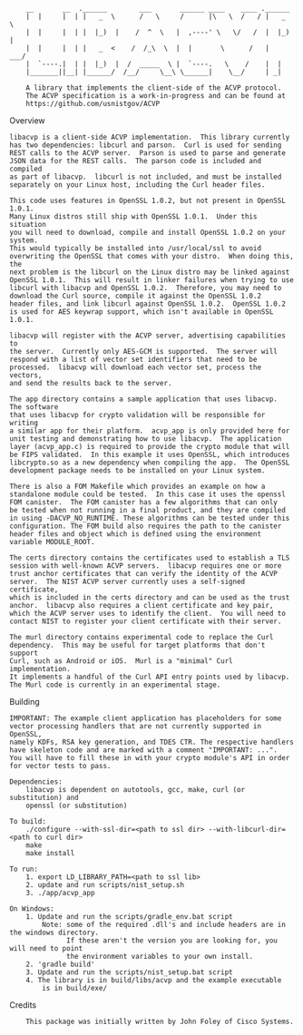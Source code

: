         __       __  .______        ___       ______ ____    ____ .______
        |  |     |  | |   _  \      /   \     /      |\   \  /   / |   _  \
        |  |     |  | |  |_)  |    /  ^  \   |  ,----' \   \/   /  |  |_)  |
        |  |     |  | |   _  <    /  /_\  \  |  |       \      /   |   ___/
        |  `----.|  | |  |_)  |  /  _____  \ |  `----.   \    /    |  |
        |_______||__| |______/  /__/     \__\ \______|    \__/     | _|   

        A library that implements the client-side of the ACVP protocol.
        The ACVP specification is a work-in-progress and can be found at
        https://github.com/usnistgov/ACVP


Overview

    libacvp is a client-side ACVP implementation.  This library currently
    has two dependencies: libcurl and parson.  Curl is used for sending
    REST calls to the ACVP server.  Parson is used to parse and generate
    JSON data for the REST calls.  The parson code is included and compiled
    as part of libacvp.  libcurl is not included, and must be installed
    separately on your Linux host, including the Curl header files.

    This code uses features in OpenSSL 1.0.2, but not present in OpenSSL 1.0.1.
    Many Linux distros still ship with OpenSSL 1.0.1.  Under this situation
    you will need to download, compile and install OpenSSL 1.0.2 on your system.
    This would typically be installed into /usr/local/ssl to avoid
    overwriting the OpenSSL that comes with your distro.  When doing this, the
    next problem is the libcurl on the Linux distro may be linked against
    OpenSSL 1.0.1.  This will result in linker failures when trying to use
    libcurl with libacvp and OpenSSL 1.0.2.  Therefore, you may need to
    download the Curl source, compile it against the OpenSSL 1.0.2
    header files, and link libcurl against OpenSSL 1.0.2.  OpenSSL 1.0.2
    is used for AES keywrap support, which isn't available in OpenSSL 1.0.1.

    libacvp will register with the ACVP server, advertising capabilities to
    the server.  Currently only AES-GCM is supported.  The server will
    respond with a list of vector set identifiers that need to be
    processed.  libacvp will download each vector set, process the vectors,
    and send the results back to the server.

    The app directory contains a sample application that uses libacvp.  The software
    that uses libacvp for crypto validation will be responsible for writing
    a similar app for their platform.  acvp_app is only provided here for
    unit testing and demonstrating how to use libacvp.  The application
    layer (acvp_app.c) is required to provide the crypto module that will
    be FIPS validated.  In this example it uses OpenSSL, which introduces
    libcrypto.so as a new dependency when compiling the app.  The OpenSSL
    development package needs to be installed on your Linux system.

    There is also a FOM Makefile which provides an example on how a
    standalone module could be tested.  In this case it uses the openssl
    FOM canister.  The FOM canister has a few algorithms that can only
    be tested when not running in a final product, and they are compiled
    in using -DACVP_NO_RUNTIME. These algorithms can be tested under this
    configuration. The FOM build also requires the path to the canister
    header files and object which is defined using the environment
    variable MODULE_ROOT.

    The certs directory contains the certificates used to establish a TLS
    session with well-known ACVP servers.  libacvp requires one or more
    trust anchor certificates that can verify the identity of the ACVP
    server.  The NIST ACVP server currently uses a self-signed certificate,
    which is included in the certs directory and can be used as the trust
    anchor.  libacvp also requires a client certificate and key pair,
    which the ACVP server uses to identify the client.  You will need to
    contact NIST to register your client certificate with their server.

    The murl directory contains experimental code to replace the Curl
    dependency.  This may be useful for target platforms that don't support
    Curl, such as Android or iOS.  Murl is a "minimal" Curl implementation.
    It implements a handful of the Curl API entry points used by libacvp.
    The Murl code is currently in an experimental stage.


Building

    IMPORTANT: The example client application has placeholders for some
    vector processing handlers that are not currently supported in OpenSSL,
    namely KDFs, RSA key generation, and TDES CTR. The respective handlers
    have skeleton code and are marked with a comment "IMPORTANT: ...".
    You will have to fill these in with your crypto module's API in order
    for vector tests to pass.

    Dependencies:
        libacvp is dependent on autotools, gcc, make, curl (or substitution) and
        openssl (or substitution)

    To build:
        ./configure --with-ssl-dir=<path to ssl dir> --with-libcurl-dir=<path to curl dir>
        make
        make install

    To run:
        1. export LD_LIBRARY_PATH=<path to ssl lib>
        2. update and run scripts/nist_setup.sh
        3. ./app/acvp_app

    On Windows:
        1. Update and run the scripts/gradle_env.bat script
            Note: some of the required .dll's and include headers are in the windows directory.
                  If these aren't the version you are looking for, you will need to point
                  the environment variables to your own install.
        2. 'gradle build'
        3. Update and run the scripts/nist_setup.bat script
        4. The library is in build/libs/acvp and the example executable
            is in build/exe/

Credits

        This package was initially written by John Foley of Cisco Systems.
